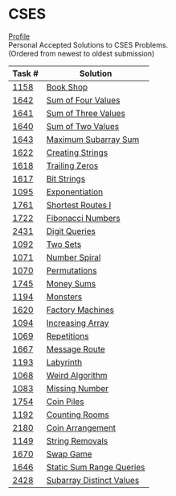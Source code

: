 # CSES
[Profile](https://cses.fi/user/114719)  
Personal Accepted Solutions to CSES Problems.  
(Ordered from newest to oldest submission)  
  

Task # | Solution
------------ | --------
[1158](https://cses.fi/problemset/task/1158/) | [Book Shop](https://cses.fi/paste/b4eb7271087557a64d0274/)
[1642](https://cses.fi/problemset/task/1642/) | [Sum of Four Values](https://cses.fi/paste/c9c10ff579065e2f4d01a5/)
[1641](https://cses.fi/problemset/task/1641/) | [Sum of Three Values](https://cses.fi/paste/4fafc2e7cdfaf6ba4cf566/)
[1640](https://cses.fi/problemset/task/1640/) | [Sum of Two Values](https://cses.fi/paste/de7af80f3ac41dac4cf562/)
[1643](https://cses.fi/problemset/task/1643/) | [Maximum Subarray Sum](https://cses.fi/paste/01d37f1e5f89a96e4cdcfe/)
[1622](https://cses.fi/problemset/task/1622/) | [Creating Strings](https://cses.fi/paste/f8b2017be2108de74cdbf6/)
[1618](https://cses.fi/problemset/task/1618/) | [Trailing Zeros](https://cses.fi/paste/21ebd1c525a11bc04cdb95/)
[1617](https://cses.fi/problemset/task/1617/) | [Bit Strings](https://cses.fi/paste/24733f26942b18bd4cdb63/)
[1095](https://cses.fi/problemset/task/1095/) | [Exponentiation](https://cses.fi/paste/24e697e5240c29af4cd00e/)
[1761](https://cses.fi/problemset/task/1761/) | [Shortest Routes I](https://cses.fi/paste/8326839da20560d04ccb28/)
[1722](https://cses.fi/problemset/task/1722/) | [Fibonacci Numbers](https://cses.fi/paste/a84194c2ef184bfe4c9fd1/)
[2431](https://cses.fi/problemset/task/2431/) | [Digit Queries](https://cses.fi/paste/cdcd43e61f84bf974c9b89/)
[1092](https://cses.fi/problemset/task/1092/) | [Two Sets](https://cses.fi/paste/f508d6779c5b8d394c7ba7/)
[1071](https://cses.fi/problemset/task/1071/) | [Number Spiral](https://cses.fi/paste/7fbe1e0e5750144e4c6c2b/)
[1070](https://cses.fi/problemset/task/1070/) | [Permutations](https://cses.fi/paste/190af6fdef3aa0194c686f/)
[1745](https://cses.fi/problemset/task/1745/) | [Money Sums](https://cses.fi/paste/c38b57b29f4883344c5f1f/)
[1194](https://cses.fi/problemset/task/1194/) | [Monsters](https://cses.fi/paste/aa384689926103d24c5cb2/)
[1620](https://cses.fi/problemset/task/1620/) | [Factory Machines](https://cses.fi/paste/5159b174220456a54c3bd2/)
[1094](https://cses.fi/problemset/task/1094/) | [Increasing Array](https://cses.fi/paste/cda9113a081b42be4c3bb3/)
[1069](https://cses.fi/problemset/task/1069/) | [Repetitions](https://cses.fi/paste/35d7a5228ac9e4604c3bab/)
[1667](https://cses.fi/problemset/task/1667/) | [Message Route](https://cses.fi/paste/5fe0b8c6819d55b44bf582/)
[1193](https://cses.fi/problemset/task/1193/) | [Labyrinth](https://cses.fi/paste/26e81d292b0466144bf101/)
[1068](https://cses.fi/problemset/task/1068/) | [Weird Algorithm](https://cses.fi/paste/f943db68d694d2ad4beeaa/)
[1083](https://cses.fi/problemset/task/1083/) | [Missing Number](https://cses.fi/paste/f43d00b4eebab2c64bdef1/)
[1754](https://cses.fi/problemset/task/1754/) | [Coin Piles](https://cses.fi/paste/487a8ad41234d95c4bdd0f/)
[1192](https://cses.fi/problemset/task/1192/) | [Counting Rooms](https://cses.fi/paste/16b1b64c58cf90f64bada4/)
[2180](https://cses.fi/problemset/task/2180/) | [Coin Arrangement](https://cses.fi/paste/d6892189c859fe8649fe06/)
[1149](https://cses.fi/problemset/task/1149/) | [String Removals](https://cses.fi/paste/cdd5b56518e48f2249ea61/)
[1670](https://cses.fi/problemset/task/1670/) | [Swap Game](https://cses.fi/paste/8b4b62e6a9edf50c4901a0/)
[1646](https://cses.fi/problemset/task/1646/) | [Static Sum Range Queries](https://cses.fi/paste/17853ffe2c5c149447fd15/)
[2428](https://cses.fi/problemset/task/2428/) | [Subarray Distinct Values](https://cses.fi/paste/0e0b8269c5f5e8ef3e9f84/)
